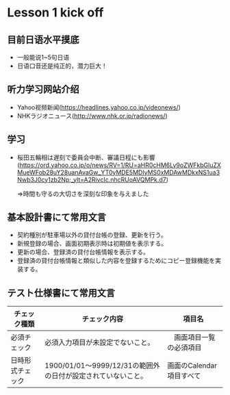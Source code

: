 Lesson 1 kick off
==============================

目前日语水平摸底
--------------

* 一般能说1~5句日语
* 日语口音还是纯正的，潜力巨大！


听力学习网站介绍
--------------
* Yahoo视频新闻(https://headlines.yahoo.co.jp/videonews/)
* NHKラジオニュース(http://www.nhk.or.jp/radionews/)

学习
--------------
* 桜田五輪相は遅刻で委員会中断、審議日程にも影響(https://ord.yahoo.co.jp/o/news/RV=1/RU=aHR0cHM6Ly9oZWFkbGluZXMueWFob28uY28uanAvaGw_YT0yMDE5MDIyMS0xMDAwMDkxNS1ua3Nwb3J0cy1zb2Np;_ylt=A2RivcIc.nhcRUoAVQMPk.d7)

  ⇒時間も守るの大切さを深刻な印象を与えました

基本設計書にて常用文言
--------------
* 契約種別が駐車場以外の貸付台帳の登録、更新を行う。
* 新規登録の場合、画面初期表示時は初期値を表示する。
* 更新の場合、登録済の貸付台帳情報を表示する。
* 登録済の貸付台帳情報と類似した内容を登録するためにコピー登録機能を実装する。

テスト仕様書にて常用文言
--------------

チェック種類|チェック内容|項目名|
------------|------------------------|------------------------
必須チェック|必須入力項目が未設定でないこと。　|　画面項目一覧の必須項目
日時形式チェック|1900/01/01～9999/12/31の範囲外の日付が設定されていないこと。|画面のCalendar項目すべて

